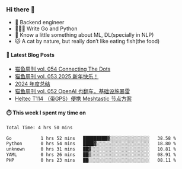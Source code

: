 ### Hi there 👋

- 🔧 Backend engineer
- 👨🏻‍💻 Write Go and Python
- 🔭 Know a little something about ML, DL(specially in NLP)
- 🐱 A cat by nature, but really don’t like eating fish(the food)

#### 📖 Latest Blog Posts
<!-- BLOG-POST-LIST:START -->
- [猫鱼周刊 vol. 054 Connecting The Dots](https://ameow.xyz/archives/weekly-054)
- [猫鱼周刊 vol. 053 2025 新年快乐！](https://ameow.xyz/archives/weekly-053)
- [2024 年度总结](https://ameow.xyz/archives/2024-wrapup)
- [猫鱼周刊 vol. 052 OpenAI 也翻车，基础设施暴雷](https://ameow.xyz/archives/weekly-052)
- [Heltec T114 （带GPS）便携 Meshtastic 节点方案](https://ameow.xyz/archives/meshtastic-heltec-t114)
<!-- BLOG-POST-LIST:END -->

#### ⏱️ This week I spent my time on
<!--START_SECTION:waka-->

```txt
Total Time: 4 hrs 50 mins

Go           1 hrs 52 mins   █████████▓░░░░░░░░░░░░░░░   38.58 %
Python       0 hrs 54 mins   ████▓░░░░░░░░░░░░░░░░░░░░   18.80 %
unknown      0 hrs 31 mins   ██▓░░░░░░░░░░░░░░░░░░░░░░   10.81 %
YAML         0 hrs 26 mins   ██▒░░░░░░░░░░░░░░░░░░░░░░   08.91 %
PHP          0 hrs 23 mins   ██░░░░░░░░░░░░░░░░░░░░░░░   08.11 %
```

<!--END_SECTION:waka-->

<!--
**LeslieLeung/LeslieLeung** is a ✨ _special_ ✨ repository because its `README.md` (this file) appears on your GitHub profile.

Here are some ideas to get you started:

- 🔭 I’m currently working on ...
- 🌱 I’m currently learning ...
- 👯 I’m looking to collaborate on ...
- 🤔 I’m looking for help with ...
- 💬 Ask me about ...
- 📫 How to reach me: ...
- 😄 Pronouns: ...
- ⚡ Fun fact: ...
-->
